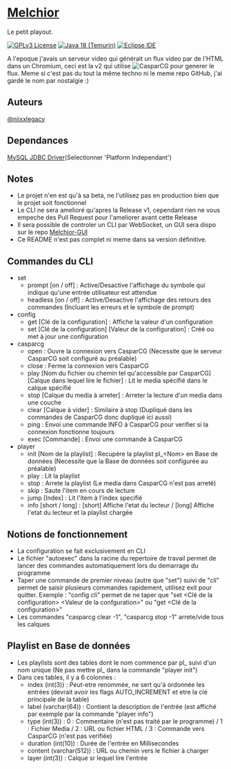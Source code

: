 # [Melchior](https://niixx.net/projects/melchior)
Le petit playout.

[![GPLv3 License](https://img.shields.io/badge/License-GPL%20v3-informational)](https://choosealicense.com/licenses/gpl-3.0)
[![Java 18 (Temurin)](https://img.shields.io/badge/Java-18%20(Temurin)-informational)](https://adoptium.net/temurin/releases?version=18)
[![Eclipse IDE](https://img.shields.io/badge/IDE-Eclipse-blueviolet)](https://eclipseide.org/)

A l'epoque j'avais un serveur video qui générait un flux video par de l'HTML dans un Chromium, ceci est la v2 qui utilise ![CasparCG](https://github.com/CasparCG/server) pour generer le flux. Meme si c'est pas du tout la même techno ni le meme repo GitHub, j'ai gardé le nom par nostalgie :)

## Auteurs
[@niixxlegacy](https://www.github.com/niixxlegacy)

## Dependances
[MySQL JDBC Driver](https://dev.mysql.com/downloads/connector/j/)(Selectionner 'Platform Independant')

## Notes
- Le projet n'en est qu'à sa beta, ne l'utilisez pas en production bien que le projet soit fonctionnel
- Le CLI ne sera amelioré qu'apres la Release v1, cependant rien ne vous empeche des Pull Request pour l'ameliorer avant cette Release
- Il sera possible de controler un CLI par WebSocket, un GUI sera dispo sur le repo [Melchior-GUI](https://www.github.com/niixxlegacy/Melchior-GUI)
- Ce README n'est pas complet ni meme dans sa version définitive.

## Commandes du CLI
- set
	- prompt \[on / off\] : Active/Desactive l'affichage du symbole qui indique qu'une entrée utilisateur est attendue
	- headless \[on / off\] : Active/Desactive l'affichage des retours des commandes (Incluant les erreurs et le symbole de prompt)
- config
	- get \[Clé de la configuration\] : Affiche la valeur d'un configuration
	- set \[Clé de la configuration\] \[Valeur de la configuration\] : Créé ou met à jour une configuration
- casparcg
	- open : Ouvre la connexion vers CasparCG (Necessite que le serveur CasparCG soit configuré au préalable)
	- close : Ferme la connexion vers CasparCG
	- play \[Nom du fichier ou chemin tel qu'accessible par CasparCG\] \[Calque dans lequel lire le fichier\] : Lit le media spécifié dans le calque spécifié
	- stop \[Calque du media à arreter\] : Arreter la lecture d'un media dans une couche
	- clear \[Calque à vider\] : Similaire à stop (Dupliqué dans les commandes de CasparCG donc dupliqué ici aussi)
	- ping : Envoi une commande INFO à CasparCG pour verifier si la connexion fonctionne toujours
	- exec \[Commande\] : Envoi une commande à CasparCG
- player
	- init \[Nom de la playlist\] : Recupère la playlist pl_\<Nom\> en Base de données (Necessite que la Base de données soit configurée au préalable)
	- play : Lit la playlist
	- stop : Arrete la playlist (Le media dans CasparCG n'est pas arreté)
	- skip : Saute l'item en cours de lecture
	- jump \[Index\] : Lit l'item à l'index specifié
	- info \[short / long\] : \[short\] Affiche l'etat du lecteur / \[long\] Affiche l'etat du lecteur et la playlist chargée

## Notions de fonctionnement
- La configuration se fait exclusivement en CLI
- Le fichier "autoexec" dans la racine du repertoire de travail permet de lancer des commandes automatiquement lors du demarrage du programme
- Taper une commande de premier niveau (autre que "set") suivi de "cli" permet de saisir plusieurs commandes rapidement, utilisez exit pour quitter.
	Exemple : "config cli" permet de ne taper que "set \<Clé de la configuration\> \<Valeur de la confguration\>" ou "get \<Clé de la configuration\>"
- Les commandes "casparcg clear -1", "casparcg stop -1" arrete/vide tous les calques

## Playlist en Base de données
- Les playlists sont des tables dont le nom commence par pl_ suivi d'un nom unique (Ne pas mettre pl_ dans la commande "player init")
- Dans ces tables, il y a 6 colonnes :
	- index (int(3)) : Peut-etre renommée, ne sert qu'à ordonnée les entrées (devrait avoir les flags AUTO_INCREMENT et etre la clé principale de la table)
	- label (varchar(64)) : Contient la description de l'entrée (est affiché par exemple par la commande "player info")
	- type (int(3)) : 0 : Commentaire (n'est pas traité par le programme) / 1 : Fichier Media / 2 : URL ou fichier HTML / 3 : Commande vers CasparCG (n'est pas verifiée)
	- duration (int(10)) : Durée de l'entrée en Millisecondes
	- content (varchar(512)) : URL ou chemin vers le fichier à charger
	- layer (int(3)) : Calque sr lequel lire l'entrée